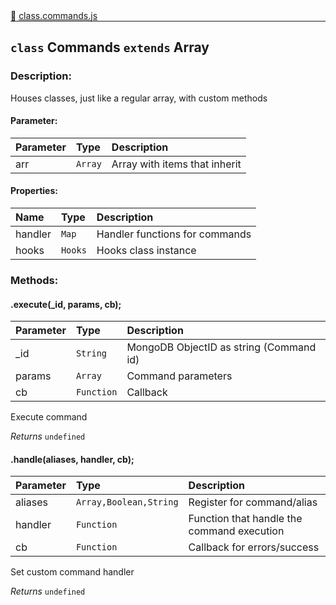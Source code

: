 <div class="mb-0">
    🔗 <a class="source-code" target="_blank"
        href="https://github.com/OpenHausIO/backend/blob/dev/components/devices/class.device.js">class.commands.js</a>
</div>
<hr style="margin: 0 !important" />

<!-- CLASS -->

<!-- GENERAL -->
## `class` Commands  `extends`  Array  
### Description:

Houses <Command> classes, just like a regular array, with custom methods

<!-- GENERAL -->

<!-- PARAMETER -->
#### Parameter:
| Parameter | Type       | Description    |
| :-------- | :--------- |:------------- |
| arr | `Array` |  Array with items that inherit |
<!-- PARAMETER -->

<!-- PROPERTIES -->
#### Properties:
| Name | Type | Description |
| :---- | :-------- | :----------- |
| handler | `Map` | Handler functions for commands |
| hooks | `Hooks` | Hooks class instance |
<!-- PROPERTIES -->

<!-- EVENTS -->
<!-- EVENTS -->

<!-- EXAMPLES -->
<!-- EXAMPLES -->

<!-- LINKS -->
<!-- LINKS -->

<!-- CLASS -->



<!-- METHODS -->
### Methods:
#### .execute(_id, params, cb); 

| Parameter | Type       | Description    |
| :-------- | :--------- |:------------- |
| _id | `String` |  MongoDB ObjectID as string (Command id) |
| params | `Array` |  Command parameters |
| cb | `Function` |  Callback |


Execute command


*Returns*   `undefined`   


<!-- LINKS -->
<!-- LINKS -->

#### .handle(aliases, handler, cb); 

| Parameter | Type       | Description    |
| :-------- | :--------- |:------------- |
| aliases | `Array,Boolean,String` |  Register <handler> for command/alias |
| handler | `Function` |  Function that handle the command execution |
| cb | `Function` |  Callback for errors/success |


Set custom command handler


*Returns*   `undefined`   


<!-- LINKS -->
<!-- LINKS -->

<!-- METHODS -->